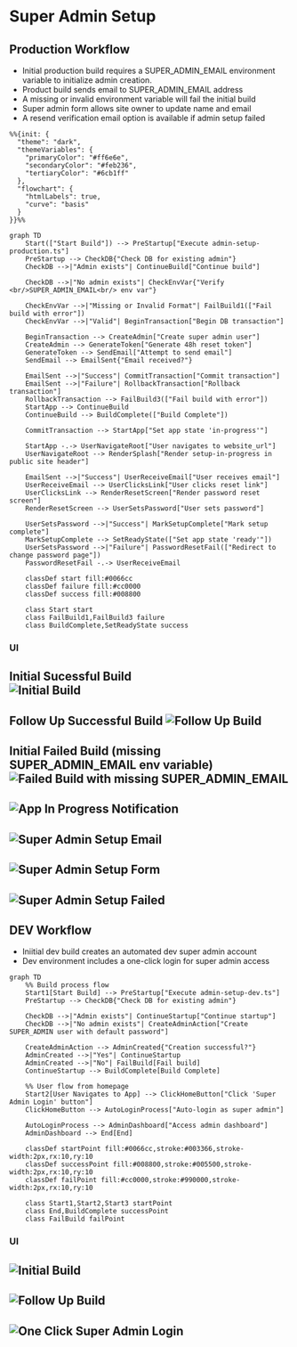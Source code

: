 # Super Admin Setup 
## Production Workflow 
- Initial production build requires a SUPER_ADMIN_EMAIL environment variable to initialize admin creation.  
- Product build sends email to SUPER_ADMIN_EMAIL address
- A missing or invalid environment variable will fail the initial build
- Super admin form allows site owner to update name and email 
- A resend verification email option is available if admin setup failed 

```mermaid
%%{init: {
  "theme": "dark", 
  "themeVariables": { 
    "primaryColor": "#ff6e6e", 
    "secondaryColor": "#feb236", 
    "tertiaryColor": "#6cb1ff" 
  },
  "flowchart": {
    "htmlLabels": true,
    "curve": "basis"
  }
}}%%

graph TD
    Start(["Start Build"]) --> PreStartup["Execute admin-setup-production.ts"]
    PreStartup --> CheckDB{"Check DB for existing admin"}
    CheckDB -->|"Admin exists"| ContinueBuild["Continue build"]

    CheckDB -->|"No admin exists"| CheckEnvVar{"Verify <br/>SUPER_ADMIN_EMAIL<br/> env var"}
    
    CheckEnvVar -->|"Missing or Invalid Format"| FailBuild1(["Fail build with error"])
    CheckEnvVar -->|"Valid"| BeginTransaction["Begin DB transaction"]
    
    BeginTransaction --> CreateAdmin["Create super admin user"]
    CreateAdmin --> GenerateToken["Generate 48h reset token"]
    GenerateToken --> SendEmail["Attempt to send email"]
    SendEmail --> EmailSent{"Email received?"}
    
    EmailSent -->|"Success"| CommitTransaction["Commit transaction"]
    EmailSent -->|"Failure"| RollbackTransaction["Rollback transaction"]
    RollbackTransaction --> FailBuild3(["Fail build with error"])
    StartApp --> ContinueBuild
    ContinueBuild --> BuildComplete(["Build Complete"])
    
    CommitTransaction --> StartApp["Set app state 'in-progress'"]
    
    StartApp -.-> UserNavigateRoot["User navigates to website_url"]
    UserNavigateRoot --> RenderSplash["Render setup-in-progress in public site header"]
    
    EmailSent -->|"Success"| UserReceiveEmail["User receives email"]
    UserReceiveEmail --> UserClicksLink["User clicks reset link"]
    UserClicksLink --> RenderResetScreen["Render password reset screen"]
    RenderResetScreen --> UserSetsPassword["User sets password"]
    
    UserSetsPassword -->|"Success"| MarkSetupComplete["Mark setup complete"]
    MarkSetupComplete --> SetReadyState(["Set app state 'ready'"])
    UserSetsPassword -->|"Failure"| PasswordResetFail(["Redirect to change password page"])
    PasswordResetFail -.-> UserReceiveEmail
    
    classDef start fill:#0066cc
    classDef failure fill:#cc0000
    classDef success fill:#008800
    
    class Start start
    class FailBuild1,FailBuild3 failure
    class BuildComplete,SetReadyState success
```


    
### UI    

Initial Sucessful Build    
![Initial Build](./images/super_admin_setup_prod_01.png)
---
Follow Up Successful Build
![Follow Up Build](./images/super_admin_setup_prod_02.png)
---
Initial Failed Build (missing SUPER_ADMIN_EMAIL env variable)
![Failed Build with missing SUPER_ADMIN_EMAIL](./images/super_admin_setup_prod_03.png)
---
![App In Progress Notification](./images/super_admin_setup_prod_04.png)
---
![Super Admin Setup Email](./images/super_admin_setup_prod_05.png)
---
![Super Admin Setup Form](./images/super_admin_setup_prod_06.png)
---
![Super Admin Setup Failed](./images/super_admin_setup_prod_07.png)
---

## DEV Workflow 
- Iniitial dev build creates an automated dev super admin account 
- Dev environment includes a one-click login for super admin access 

```mermaid
graph TD
    %% Build process flow
    Start1[Start Build] --> PreStartup["Execute admin-setup-dev.ts"]
    PreStartup --> CheckDB{"Check DB for existing admin"}
    
    CheckDB -->|"Admin exists"| ContinueStartup["Continue startup"]
    CheckDB -->|"No admin exists"| CreateAdminAction["Create SUPER_ADMIN user with default password"]
    
    CreateAdminAction --> AdminCreated{"Creation successful?"}
    AdminCreated -->|"Yes"| ContinueStartup
    AdminCreated -->|"No"| FailBuild[Fail build]
    ContinueStartup --> BuildComplete[Build Complete]
    
    %% User flow from homepage
    Start2[User Navigates to App] --> ClickHomeButton["Click 'Super Admin Login' button"]
    ClickHomeButton --> AutoLoginProcess["Auto-login as super admin"]
        
    AutoLoginProcess --> AdminDashboard["Access admin dashboard"]
    AdminDashboard --> End[End]
    
    classDef startPoint fill:#0066cc,stroke:#003366,stroke-width:2px,rx:10,ry:10
    classDef successPoint fill:#008800,stroke:#005500,stroke-width:2px,rx:10,ry:10
    classDef failPoint fill:#cc0000,stroke:#990000,stroke-width:2px,rx:10,ry:10
    
    class Start1,Start2,Start3 startPoint
    class End,BuildComplete successPoint
    class FailBuild failPoint
```

### UI

![Initial Build](./images/super_admin_setup_dev_01.png)
---
![Follow Up Build](./images/super_admin_setup_dev_02.png)
---
![One Click Super Admin Login](./images/super_admin_setup_dev_03.png)
---